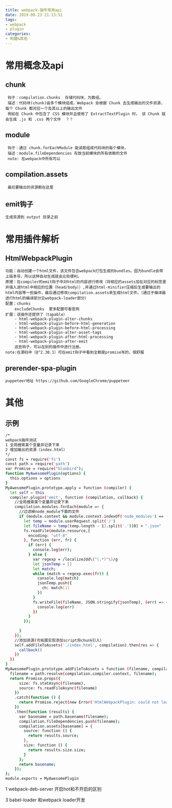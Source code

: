 ```yaml
---
title: webpack-插件常用api
date: 2019-08-23 21:13:51
tags: 
- webpack
- plugin
categories: 
- 构建&其他
---
```

# 常用概念及api
  ## chunk 
     钩子：compilation.chunks  存储代码块，为数组。
     描述：代码块(chunk)由多个模块组成，Webpack 会根据 Chunk 去生成输出的文件资源，每个 Chunk 都对应一个及其以上的输出文件
     例如在 Chunk 中包含了 CSS 模块并且使用了 ExtractTextPlugin 时， 该 Chunk 就会生成 .js 和 .css 两个文件  ？？
  ## module  
     钩子：通过 chunk.forEachModule 能读取组成代码块的每个模块，
     描述：module.fileDependencies 存放当前模块的所有依赖的文件
     note: 在webpack中所有可以
  ## compilation.assets 
     最后要输出的资源都在这里
  ## emit钩子
    生成资源到 output 目录之前
# 常用插件解析
## HtmlWebpackPlugin
    功能：自动创建一个html文件，该文件包含webpack打包生成的bundles。因为bundle会带上版本号，所以这种自动生成就会比较便利。
    原理：在compiler的emit钩子中对html的内容进行修改（将相应的assets加在对应的标签里并插入进html中相应的位置（head/body））,并通过html-minifier压缩后生成要输出的html内容等一些操作，最后通过修改compilation.assets来生成html文件。（通过子编译器进行html的编译部分见webpack-loader部分）
    配置：chunks
        excludeChunks  更多配置可看官网
    扩展：该插件还提供了（tapable）
        - html-webpack-plugin-alter-chunks
        - html-webpack-plugin-before-html-generation
        - html-webpack-plugin-before-html-processing
        - html-webpack-plugin-alter-asset-tags
        - html-webpack-plugin-after-html-processing
        - html-webpack-plugin-after-emit
        这些钩子，可以在别的插件中进行注册。
    note:在源码中（@^2.30.1）可在emit钩子中看到全都是promise写的，很舒服
## prerender-spa-plugin
    puppeteer地址 https://github.com/GoogleChrome/puppeteer
# 其他
## 示例
```bash
/*
webpack插件测试
1 全局搜索某个变量并记录下来
2 增加输出的资源（index.html）
*/
const fs = require('fs')
const path = require('path')
var Promise = require("bluebird");
function MyAwesomePlugin(options) {
  this.options = options
}
MyAwesomePlugin.prototype.apply = function (compiler) {
  let self = this
  compiler.plugin('emit', function (compilation, callback) {
    //全局搜索某个变量并记录下来
    compilation.modules.forEach(module => {
      //过滤掉node_module下面的文件
      if (module.context && module.context.indexOf('node_modules') == -1) {
        let temp = module.userRequest.split('/')
        let fileName = temp[temp.length - 1].split('.')[0] + ".json"
        fs.readFile(module.resource,{
          encoding: "utf-8"
        }, function (err, fr) {
          if (err) {
            console.log(err);
          } else {
            var regexp = /localizeJdd\("(.*)"\)/g
            let jsonTemp = []
            let match;
            while (match = regexp.exec(fr)) {
              console.log(match)
              jsonTemp.push({
                ch: match[1]
              })
            }
            fs.writeFile(fileName, JSON.stringify(jsonTemp), (err) => {
              console.log(err)
            })
          }
        });
        
      }
    });
    //添加资源(可拓展实现添加script将chunk引入）
    self.addFileToAssets('./index.html', compilation).then(res => { 
      callback()
    })
  })
}
MyAwesomePlugin.prototype.addFileToAssets = function (filename, compilation) {
  filename = path.resolve(compilation.compiler.context, filename);
  return Promise.props({
      size: fs.statAsync(filename),
      source: fs.readFileAsync(filename)
    })
    .catch(function () {
      return Promise.reject(new Error('HtmlWebpackPlugin: could not load file ' + filename));
    })
    .then(function (results) {
      var basename = path.basename(filename);
      compilation.fileDependencies.push(filename);
      compilation.assets[basename] = {
        source: function () {
          return results.source;
        },
        size: function () {
          return results.size.size;
        }
      };
      return basename;
    });
};
module.exports = MyAwesomePlugin
```





1 webpack-deb-server 开启hot和不开启的区别
   


3 babel-loader 和webpack loader开发
